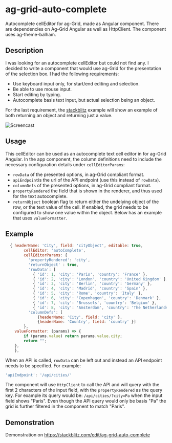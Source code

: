 # ag-grid-auto-complete
Autocomplete cellEditor for ag-Grid, made as Angular component.  There are dependencies on Ag-Grid Angular as well as HttpClient.  The component uses ag-theme-balham.

## Description
I was looking for an autocomplete cellEditor but could not find any.  I decided to write a component that would use ag-Grid for the presentation of the selection box.  I had the following requirements:
- Use keyboard input only, for start/end editing and selection.
- Be able to use mouse input.
- Start editing by typing.
- Autocomplete basis text input, but actual selection being an object.

For the last requirement, the [stackblitz](https://stackblitz.com/edit/ag-grid-auto-complete) example will show an example of both returning an object and returning just a value.

![Screencast](https://im2.ezgif.com/tmp/ezgif-2-171c14541c7a.gif)

## Usage
This cellEditor can be used as an autocomplete text cell editor in for ag-Grid Angular.  In the app component, the column definitions need to include the necessary configuration details under `cellEditorParams`:
- `rowData` of the presented options, in ag-Grid compliant format.
- `apiEndpoint`is the url of the API endpoint (use this instead of `rowData`).
- `columnDefs` of the presented options, in ag-Grid compliant format.
- `propertyRendered` the field that is shown in the renderer, and thus used for the text autocomplete.
- `returnObject` boolean flag to return either the undelying object of the row, or the text value of the cell.  If enabled, the grid needs to be configured to show one value within the object.  Below has an example that uses `valueFormatter`.


## Example
```js  columnDefs = [
  { headerName: 'City', field: 'cityObject', editable: true, 
        cellEditor: 'autoComplete', 
        cellEditorParams: {
          'propertyRendered': 'city',
          'returnObject' : true,
          'rowData': [
            { 'id': 1, 'city': 'Paris', 'country': 'France' },
            { 'id': 2, 'city': 'London', 'country': 'United Kingdom' },
            { 'id': 3, 'city': 'Berlin', 'country': 'Germany' },
            { 'id': 4, 'city': 'Madrid', 'country': 'Spain' },
            { 'id': 5, 'city': 'Rome', 'country': 'Italy' },
            { 'id': 6, 'city': 'Copenhagen', 'country': 'Denmark' },
            { 'id': 7, 'city': 'Brussels', 'country': 'Belgium' },
            { 'id': 8, 'city': 'Amsterdam', 'country': 'The Netherlands' }],
          'columnDefs': [
              {headerName: 'City', field: 'city' },
              {headerName: 'Country', field: 'country' }]
        },
	valueFormatter: (params) => {
		if (params.value) return params.value.city;
		return "";
	},
    },
  ```
  
  When an API is called, `rowData` can be left out and instead an API endpoint needs to be specified.  For example:
  ```js
  'apiEndpoint': '/api/cities/'
  ```
  The component will use `HttpClient` to call the API and will query with the first 2 characters of the input field, with the `propertyRendered` as the query key.  For example its query would be: `/api/cities/?city=Pa` when the input field shows "Paris".  Even though the API query would only be basis "Pa" the grid is further filtered in the component to match "Paris".
  
  ## Demonstration
  Demonstration on https://stackblitz.com/edit/ag-grid-auto-complete
